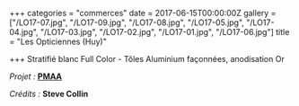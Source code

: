 +++
categories = "commerces"
date = 2017-06-15T00:00:00Z
gallery = ["/LO17-07.jpg", "/LO17-09.jpg", "/LO17-08.jpg", "/LO17-05.jpg", "/LO17-04.jpg", "/LO17-03.jpg", "/LO17-02.jpg", "/LO17-01.jpg", "/LO17-06.jpg"]
title = "Les Opticiennes (Huy)"

+++
Stratifié blanc Full Color - Tôles Aluminium façonnées, anodisation Or

_Projet :_ [**PMAA**](http://www.pierremonseuarchitecte.be/)

_Crédits :_ **Steve Collin**